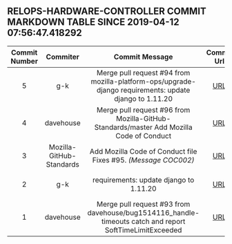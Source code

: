 ## RELOPS-HARDWARE-CONTROLLER COMMIT MARKDOWN TABLE SINCE 2019-04-12 07:56:47.418292

| Commit Number | Commiter | Commit Message | Commit Url | Date | 
|:---:|:----:|:----------------------------------:|:------:|:----:| 
|5|g-k|Merge pull request #94 from mozilla-platform-ops/upgrade-django requirements: update django to 1.11.20|[URL](https://github.com/mozilla-platform-ops/relops-hardware-controller/commit/3489d90afa13dababd74dd285d453a6f87ba2516)|2019-04-08 09:32:22
|4|davehouse|Merge pull request #96 from Mozilla-GitHub-Standards/master Add Mozilla Code of Conduct|[URL](https://github.com/mozilla-platform-ops/relops-hardware-controller/commit/86a4344c93c144fde37dd73bf259283438df2a3f)|2019-03-31 04:25:39
|3|Mozilla-GitHub-Standards|Add Mozilla Code of Conduct file Fixes #95. _(Message COC002)_|[URL](https://github.com/mozilla-platform-ops/relops-hardware-controller/commit/2efb387177b793357f20fe78461eadc80fdcd1cf)|2019-03-30 16:21:36
|2|g-k|requirements: update django to 1.11.20|[URL](https://github.com/mozilla-platform-ops/relops-hardware-controller/commit/691f81a130cbb199a075f3e72d7fcc1349016fef)|2019-03-28 15:16:00
|1|davehouse|Merge pull request #93 from davehouse/bug1514116_handle-timeouts catch and report SoftTimeLimitExceeded|[URL](https://github.com/mozilla-platform-ops/relops-hardware-controller/commit/bb41ccea2c7de02bced7963009104e5bd5f3acf3)|2019-01-15 17:44:08


